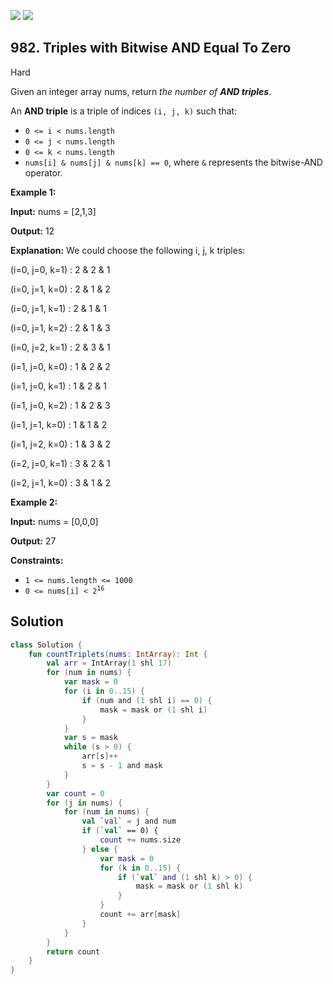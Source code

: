 [![](https://img.shields.io/github/stars/javadev/LeetCode-in-Kotlin?label=Stars&style=flat-square)](https://github.com/javadev/LeetCode-in-Kotlin)
[![](https://img.shields.io/github/forks/javadev/LeetCode-in-Kotlin?label=Fork%20me%20on%20GitHub%20&style=flat-square)](https://github.com/javadev/LeetCode-in-Kotlin/fork)

## 982\. Triples with Bitwise AND Equal To Zero

Hard

Given an integer array nums, return _the number of **AND triples**_.

An **AND triple** is a triple of indices `(i, j, k)` such that:

*   `0 <= i < nums.length`
*   `0 <= j < nums.length`
*   `0 <= k < nums.length`
*   `nums[i] & nums[j] & nums[k] == 0`, where `&` represents the bitwise-AND operator.

**Example 1:**

**Input:** nums = [2,1,3]

**Output:** 12

**Explanation:** We could choose the following i, j, k triples:

(i=0, j=0, k=1) : 2 & 2 & 1

(i=0, j=1, k=0) : 2 & 1 & 2

(i=0, j=1, k=1) : 2 & 1 & 1

(i=0, j=1, k=2) : 2 & 1 & 3

(i=0, j=2, k=1) : 2 & 3 & 1

(i=1, j=0, k=0) : 1 & 2 & 2

(i=1, j=0, k=1) : 1 & 2 & 1

(i=1, j=0, k=2) : 1 & 2 & 3

(i=1, j=1, k=0) : 1 & 1 & 2

(i=1, j=2, k=0) : 1 & 3 & 2

(i=2, j=0, k=1) : 3 & 2 & 1

(i=2, j=1, k=0) : 3 & 1 & 2

**Example 2:**

**Input:** nums = [0,0,0]

**Output:** 27

**Constraints:**

*   `1 <= nums.length <= 1000`
*   <code>0 <= nums[i] < 2<sup>16</sup></code>

## Solution

```kotlin
class Solution {
    fun countTriplets(nums: IntArray): Int {
        val arr = IntArray(1 shl 17)
        for (num in nums) {
            var mask = 0
            for (i in 0..15) {
                if (num and (1 shl i) == 0) {
                    mask = mask or (1 shl i)
                }
            }
            var s = mask
            while (s > 0) {
                arr[s]++
                s = s - 1 and mask
            }
        }
        var count = 0
        for (j in nums) {
            for (num in nums) {
                val `val` = j and num
                if (`val` == 0) {
                    count += nums.size
                } else {
                    var mask = 0
                    for (k in 0..15) {
                        if (`val` and (1 shl k) > 0) {
                            mask = mask or (1 shl k)
                        }
                    }
                    count += arr[mask]
                }
            }
        }
        return count
    }
}
```